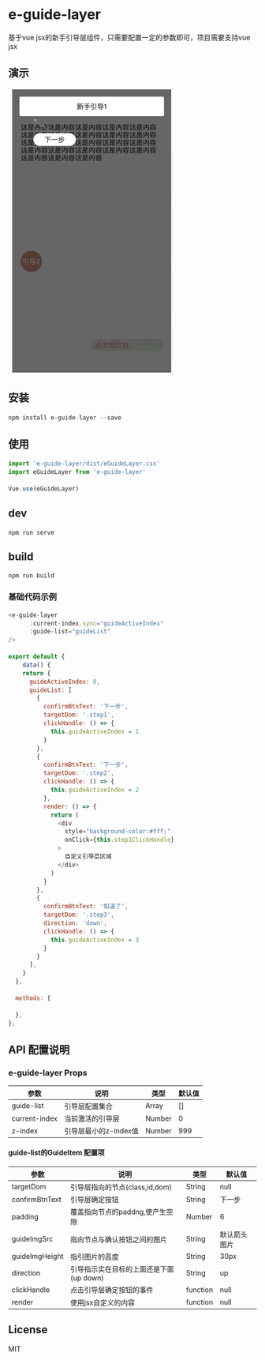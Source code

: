 # e-guide-layer
基于vue jsx的新手引导层组件，只需要配置一定的参数即可，项目需要支持vue jsx

## 演示
![演示](images/gif.gif)
## 安装
```js
npm install e-guide-layer --save
```
## 使用
```js
import 'e-guide-layer/dist/eGuideLayer.css'
import eGuideLayer from 'e-guide-layer'

Vue.use(eGuideLayer)
```
## dev
```
npm run serve
```
## build
```
npm run build
```
### 基础代码示例
```js
<e-guide-layer
      :current-index.sync="guideActiveIndex"
      :guide-list="guideList"
/>

export default {
    data() {
    return {
      guideActiveIndex: 0,
      guideList: [
        {
          confirmBtnText: '下一步',
          targetDom: '.step1',
          clickHandle: () => {
            this.guideActiveIndex = 1
          }
        },
        {
          confirmBtnText: '下一步',
          targetDom: '.step2',
          clickHandle: () => {
            this.guideActiveIndex = 2
          },
          render: () => {
            return (
              <div
                style="background-color:#fff;"
                onClick={this.step1ClickHandle}
              >
                自定义引导层区域
              </div>
            )
          }
        },
        {
          confirmBtnText: '知道了',
          targetDom: '.step3',
          direction: 'down',
          clickHandle: () => {
            this.guideActiveIndex = 3
          }
        }
      ],
    }
  },

  methods: {

  },
};

```

## API 配置说明

### e-guide-layer  Props
|  参数   | 说明  |  类型  |  默认值  |
|  ----  | ----  | ----  | ----  |
| guide-list  | 引导层配置集合 | Array | [] |
| current-index  | 当前激活的引导层 | Number | 0 |
| z-index  | 引导层最小的z-index值 | Number | 999 |

#### guide-list的GuideItem 配置项
|  参数   | 说明  |  类型  |  默认值  |
|  ----  | ----  | ----  | ----  |
| targetDom  | 引导层指向的节点(class,id,dom) | String | null |
| confirmBtnText  | 引导层确定按钮 | String | 下一步 |
| padding  | 覆盖指向节点的paddng,使产生空隙 | Number | 6 |
| guideImgSrc  | 指向节点与确认按钮之间的图片 | String | 默认箭头图片|
| guideImgHeight  | 指引图片的高度 | String | 30px|
| direction  | 引导指示实在目标的上面还是下面 (up  down) | String | up|
| clickHandle  | 点击引导层确定按钮的事件 | function | null|
| render  | 使用jsx自定义的内容 | function | null|

## License
MIT







